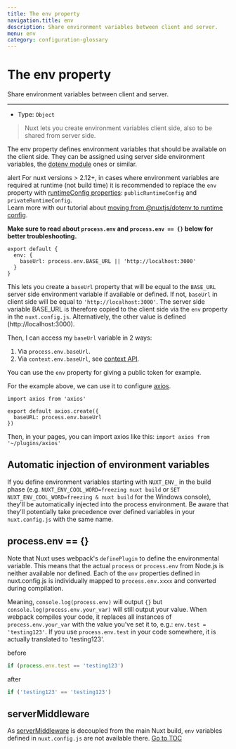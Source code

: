 ```yaml
---
title: The env property
navigation.title: env
description: Share environment variables between client and server.
menu: env
category: configuration-glossary
---
```


# The env property

Share environment variables between client and server.

---

- Type: `Object`

> Nuxt lets you create environment variables client side, also to be shared from server side.

The env property defines environment variables that should be available on the client side. They can be assigned using server side environment variables, the [dotenv module](https://github.com/nuxt-community/dotenv-module) ones or similar.

alert
For nuxt versions > 2.12+, in cases where environment variables are required at runtime (not build time) it is recommended to replace the `env` property with [runtimeConfig properties](./configuration-glossary/configuration-runtime-config): `publicRuntimeConfig` and `privateRuntimeConfig`. 
<br>
Learn more with our tutorial about [moving from @nuxtjs/dotenv to runtime config](/tutorials/moving-from-nuxtjs-dotenv-to-runtime-config/).


**Make sure to read about `process.env` and `process.env == {}` below for better troubleshooting.**

```js{}[nuxt.config.js]
export default {
  env: {
    baseUrl: process.env.BASE_URL || 'http://localhost:3000'
  }
}
```

This lets you create a `baseUrl` property that will be equal to the `BASE_URL` server side environment variable if available or defined. If not, `baseUrl` in client side will be equal to `'http://localhost:3000'`. The server side variable BASE_URL is therefore copied to the client side via the `env` property in the `nuxt.config.js`. Alternatively, the other value is defined (http://localhost:3000).

Then, I can access my `baseUrl` variable in 2 ways:

1. Via `process.env.baseUrl`.
2. Via `context.env.baseUrl`, see [context API](./internals-glossary/context).

You can use the `env` property for giving a public token for example.

For the example above, we can use it to configure [axios](https://github.com/mzabriskie/axios).

```js{}[plugins/axios.js]
import axios from 'axios'

export default axios.create({
  baseURL: process.env.baseUrl
})
```

Then, in your pages, you can import axios like this: `import axios from '~/plugins/axios'`

## Automatic injection of environment variables

If you define environment variables starting with `NUXT_ENV_` in the build phase (e.g. `NUXT_ENV_COOL_WORD=freezing nuxt build` or `SET NUXT_ENV_COOL_WORD=freezing & nuxt build` for the Windows console), they'll be automatically injected into the process environment. Be aware that they'll potentially take precedence over defined variables in your `nuxt.config.js` with the same name.

## process.env == {}

Note that Nuxt uses webpack's `definePlugin` to define the environmental variable. This means that the actual `process` or `process.env` from Node.js is neither available nor defined. Each of the `env` properties defined in nuxt.config.js is individually mapped to `process.env.xxxx` and converted during compilation.

Meaning, `console.log(process.env)` will output `{}` but `console.log(process.env.your_var)` will still output your value. When webpack compiles your code, it replaces all instances of `process.env.your_var` with the value you've set it to, e.g.: `env.test = 'testing123'`. If you use `process.env.test` in your code somewhere, it is actually translated to 'testing123'.

before

```js
if (process.env.test == 'testing123')
```

after

```js
if ('testing123' == 'testing123')
```

## serverMiddleware

As [serverMiddleware](./configuration-glossary/configuration-servermiddleware) is decoupled from the main Nuxt build, `env` variables defined in `nuxt.config.js` are not available there.
<span style='float: footnote;'><a href="../../../../index.html#toc">Go to TOC</a></span>
